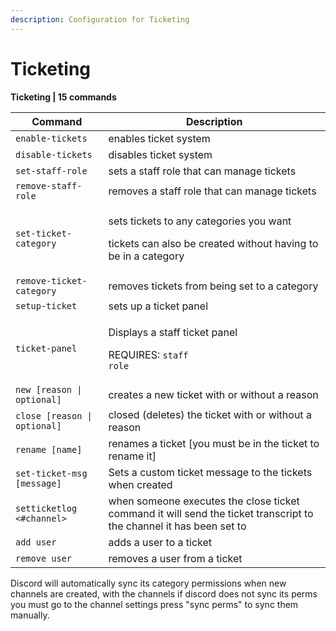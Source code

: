 ```yaml
---
description: Configuration for Ticketing
---
```


# Ticketing

**Ticketing | 15 commands**

| Command                      | Description                                                                                                         |
| ---------------------------- | ------------------------------------------------------------------------------------------------------------------- |
| `enable-tickets`             | enables ticket system                                                                                               |
| `disable-tickets`            | disables ticket system                                                                                              |
| `set-staff-role`             | sets a staff role that can manage tickets                                                                           |
| `remove-staff-role`          | removes a staff role that can manage tickets                                                                        |
| `set-ticket-category`        | <p>sets tickets to any categories you want</p><p>tickets can also be created without having to be in a category</p> |
| `remove-ticket-category`     | removes tickets from being set to a category                                                                        |
| `setup-ticket`               | sets up a ticket panel                                                                                              |
| `ticket-panel`               | <p>Displays a staff ticket panel</p><p>REQUIRES: <code>staff role</code></p>                                        |
| `new [reason \| optional]`   | creates a new ticket with or without a reason                                                                       |
| `close [reason \| optional]` | closed (deletes) the ticket with or without a reason                                                                |
| `rename [name]`              | renames a ticket \[you must be in the ticket to rename it]                                                          |
| `set-ticket-msg [message]`   | Sets a custom ticket message to the tickets when created                                                            |
| `setticketlog <#channel>`    | when someone executes the close ticket command it will send the ticket transcript to the channel it has been set to |
| `add user`                   | adds a user to a ticket                                                                                             |
| `remove user`                | removes a user from a ticket                                                                                        |

Discord will automatically sync its category permissions when new channels are created, with the channels if discord does not sync its perms you must go to the channel settings press "sync perms" to sync them manually.
